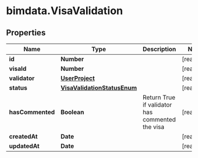 # bimdata.VisaValidation

## Properties

Name | Type | Description | Notes
------------ | ------------- | ------------- | -------------
**id** | **Number** |  | [readonly] 
**visaId** | **Number** |  | [readonly] 
**validator** | [**UserProject**](UserProject.md) |  | [readonly] 
**status** | [**VisaValidationStatusEnum**](VisaValidationStatusEnum.md) |  | [readonly] 
**hasCommented** | **Boolean** | Return True if validator has commented the visa | [readonly] 
**createdAt** | **Date** |  | [readonly] 
**updatedAt** | **Date** |  | [readonly] 


